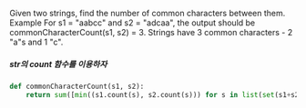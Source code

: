 Given two strings, find the number of common characters between them.
Example
For s1 = "aabcc" and s2 = "adcaa", the output should be
commonCharacterCount(s1, s2) = 3.
Strings have 3 common characters - 2 "a"s and 1 "c".

##### str의 count 함수를 이용하자
```python
def commonCharacterCount(s1, s2):
    return sum([min((s1.count(s), s2.count(s))) for s in list(set(s1+s2))])
```
